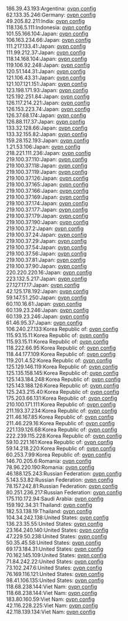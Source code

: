 186.39.43.193:Argentina: [ovpn config](vpn/186_39_43_193.ovpn)  
62.133.35.246:Germany: [ovpn config](vpn/62_133_35_246.ovpn)  
49.205.82.211:India: [ovpn config](vpn/49_205_82_211.ovpn)  
118.136.5.111:Indonesia: [ovpn config](vpn/118_136_5_111.ovpn)  
101.55.166.104:Japan: [ovpn config](vpn/101_55_166_104.ovpn)  
106.163.234.66:Japan: [ovpn config](vpn/106_163_234_66.ovpn)  
111.217.133.41:Japan: [ovpn config](vpn/111_217_133_41.ovpn)  
111.99.212.37:Japan: [ovpn config](vpn/111_99_212_37.ovpn)  
118.14.168.104:Japan: [ovpn config](vpn/118_14_168_104.ovpn)  
119.106.92.248:Japan: [ovpn config](vpn/119_106_92_248.ovpn)  
120.51.144.31:Japan: [ovpn config](vpn/120_51_144_31.ovpn)  
121.106.43.31:Japan: [ovpn config](vpn/121_106_43_31.ovpn)  
121.107.121.151:Japan: [ovpn config](vpn/121_107_121_151.ovpn)  
123.198.171.93:Japan: [ovpn config](vpn/123_198_171_93.ovpn)  
125.192.251.84:Japan: [ovpn config](vpn/125_192_251_84.ovpn)  
126.117.214.221:Japan: [ovpn config](vpn/126_117_214_221.ovpn)  
126.153.223.74:Japan: [ovpn config](vpn/126_153_223_74.ovpn)  
126.37.68.174:Japan: [ovpn config](vpn/126_37_68_174.ovpn)  
126.88.117.37:Japan: [ovpn config](vpn/126_88_117_37.ovpn)  
133.32.128.66:Japan: [ovpn config](vpn/133_32_128_66.ovpn)  
133.32.155.82:Japan: [ovpn config](vpn/133_32_155_82.ovpn)  
159.28.152.193:Japan: [ovpn config](vpn/159_28_152_193.ovpn)  
1.21.53.106:Japan: [ovpn config](vpn/1_21_53_106.ovpn)  
218.221.111.236:Japan: [ovpn config](vpn/218_221_111_236.ovpn)  
219.100.37.110:Japan: [ovpn config](vpn/219_100_37_110.ovpn)  
219.100.37.118:Japan: [ovpn config](vpn/219_100_37_118.ovpn)  
219.100.37.119:Japan: [ovpn config](vpn/219_100_37_119.ovpn)  
219.100.37.126:Japan: [ovpn config](vpn/219_100_37_126.ovpn)  
219.100.37.165:Japan: [ovpn config](vpn/219_100_37_165.ovpn)  
219.100.37.166:Japan: [ovpn config](vpn/219_100_37_166.ovpn)  
219.100.37.169:Japan: [ovpn config](vpn/219_100_37_169.ovpn)  
219.100.37.174:Japan: [ovpn config](vpn/219_100_37_174.ovpn)  
219.100.37.177:Japan: [ovpn config](vpn/219_100_37_177.ovpn)  
219.100.37.179:Japan: [ovpn config](vpn/219_100_37_179.ovpn)  
219.100.37.190:Japan: [ovpn config](vpn/219_100_37_190.ovpn)  
219.100.37.2:Japan: [ovpn config](vpn/219_100_37_2.ovpn)  
219.100.37.24:Japan: [ovpn config](vpn/219_100_37_24.ovpn)  
219.100.37.29:Japan: [ovpn config](vpn/219_100_37_29.ovpn)  
219.100.37.54:Japan: [ovpn config](vpn/219_100_37_54.ovpn)  
219.100.37.56:Japan: [ovpn config](vpn/219_100_37_56.ovpn)  
219.100.37.81:Japan: [ovpn config](vpn/219_100_37_81.ovpn)  
219.100.37.90:Japan: [ovpn config](vpn/219_100_37_90.ovpn)  
220.220.220.16:Japan: [ovpn config](vpn/220_220_220_16.ovpn)  
223.132.5.217:Japan: [ovpn config](vpn/223_132_5_217.ovpn)  
27.127.17.17:Japan: [ovpn config](vpn/27_127_17_17.ovpn)  
42.125.178.192:Japan: [ovpn config](vpn/42_125_178_192.ovpn)  
59.147.51.250:Japan: [ovpn config](vpn/59_147_51_250.ovpn)  
60.110.16.61:Japan: [ovpn config](vpn/60_110_16_61.ovpn)  
60.139.23.246:Japan: [ovpn config](vpn/60_139_23_246.ovpn)  
60.139.23.246:Japan: [ovpn config](vpn/60_139_23_246.ovpn)  
61.46.95.37:Japan: [ovpn config](vpn/61_46_95_37.ovpn)  
106.240.27.133:Korea Republic of: [ovpn config](vpn/106_240_27_133.ovpn)  
115.93.15.11:Korea Republic of: [ovpn config](vpn/115_93_15_11.ovpn)  
115.93.15.11:Korea Republic of: [ovpn config](vpn/115_93_15_11.ovpn)  
118.222.66.95:Korea Republic of: [ovpn config](vpn/118_222_66_95.ovpn)  
118.44.177.109:Korea Republic of: [ovpn config](vpn/118_44_177_109.ovpn)  
119.201.4.52:Korea Republic of: [ovpn config](vpn/119_201_4_52.ovpn)  
125.129.146.119:Korea Republic of: [ovpn config](vpn/125_129_146_119.ovpn)  
125.135.158.145:Korea Republic of: [ovpn config](vpn/125_135_158_145.ovpn)  
125.143.184.248:Korea Republic of: [ovpn config](vpn/125_143_184_248.ovpn)  
125.143.188.126:Korea Republic of: [ovpn config](vpn/125_143_188_126.ovpn)  
125.243.215.40:Korea Republic of: [ovpn config](vpn/125_243_215_40.ovpn)  
175.203.66.131:Korea Republic of: [ovpn config](vpn/175_203_66_131.ovpn)  
210.100.171.111:Korea Republic of: [ovpn config](vpn/210_100_171_111.ovpn)  
211.193.37.234:Korea Republic of: [ovpn config](vpn/211_193_37_234.ovpn)  
211.46.167.85:Korea Republic of: [ovpn config](vpn/211_46_167_85.ovpn)  
211.46.229.16:Korea Republic of: [ovpn config](vpn/211_46_229_16.ovpn)  
221.139.126.68:Korea Republic of: [ovpn config](vpn/221_139_126_68.ovpn)  
222.239.115.228:Korea Republic of: [ovpn config](vpn/222_239_115_228.ovpn)  
59.10.221.161:Korea Republic of: [ovpn config](vpn/59_10_221_161.ovpn)  
59.14.218.220:Korea Republic of: [ovpn config](vpn/59_14_218_220.ovpn)  
60.253.7.99:Korea Republic of: [ovpn config](vpn/60_253_7_99.ovpn)  
146.70.205.6:Romania: [ovpn config](vpn/146_70_205_6.ovpn)  
78.96.220.190:Romania: [ovpn config](vpn/78_96_220_190.ovpn)  
46.188.125.243:Russian Federation: [ovpn config](vpn/46_188_125_243.ovpn)  
5.143.53.82:Russian Federation: [ovpn config](vpn/5_143_53_82.ovpn)  
78.157.242.81:Russian Federation: [ovpn config](vpn/78_157_242_81.ovpn)  
80.251.236.217:Russian Federation: [ovpn config](vpn/80_251_236_217.ovpn)  
175.110.172.94:Saudi Arabia: [ovpn config](vpn/175_110_172_94.ovpn)  
159.192.34.31:Thailand: [ovpn config](vpn/159_192_34_31.ovpn)  
182.53.138.19:Thailand: [ovpn config](vpn/182_53_138_19.ovpn)  
104.34.242.138:United States: [ovpn config](vpn/104_34_242_138.ovpn)  
136.23.35.55:United States: [ovpn config](vpn/136_23_35_55.ovpn)  
23.164.240.140:United States: [ovpn config](vpn/23_164_240_140.ovpn)  
47.229.50.238:United States: [ovpn config](vpn/47_229_50_238.ovpn)  
50.35.45.58:United States: [ovpn config](vpn/50_35_45_58.ovpn)  
69.173.184.31:United States: [ovpn config](vpn/69_173_184_31.ovpn)  
70.162.145.109:United States: [ovpn config](vpn/70_162_145_109.ovpn)  
71.84.242.22:United States: [ovpn config](vpn/71_84_242_22.ovpn)  
73.102.247.6:United States: [ovpn config](vpn/73_102_247_6.ovpn)  
76.169.116.121:United States: [ovpn config](vpn/76_169_116_121.ovpn)  
98.41.106.135:United States: [ovpn config](vpn/98_41_106_135.ovpn)  
118.68.238.144:Viet Nam: [ovpn config](vpn/118_68_238_144.ovpn)  
118.68.238.144:Viet Nam: [ovpn config](vpn/118_68_238_144.ovpn)  
183.80.160.59:Viet Nam: [ovpn config](vpn/183_80_160_59.ovpn)  
42.116.228.225:Viet Nam: [ovpn config](vpn/42_116_228_225.ovpn)  
42.118.139.134:Viet Nam: [ovpn config](vpn/42_118_139_134.ovpn)  
